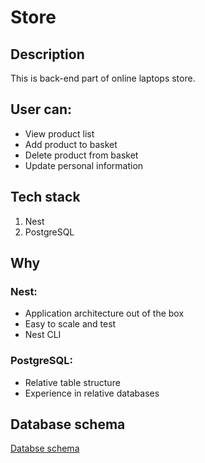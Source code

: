 # Store
## Description
<p>
  This is back-end part of online laptops store.
  <h2>User can:</h2>
  <ul>
    <li>View product list</li>
    <li>Add product to basket</li>
    <li>Delete product from basket</li>
    <li>Update personal information</li>
  </ul>
</p>

## Tech stack
<ol>
  <li>Nest</li>
  <li>PostgreSQL</li>
</ol>

## Why
### Nest: 
<ul>
  <li>Application architecture out of the box</li>
  <li>Easy to scale and test</li>
  <li>Nest CLI</li>
</ul>

### PostgreSQL:
<ul>
  <li>Relative table structure</li>
  <li>Experience in relative databases</li>
</ul>

## Database schema
[Databse schema](docs/db_schema.png)